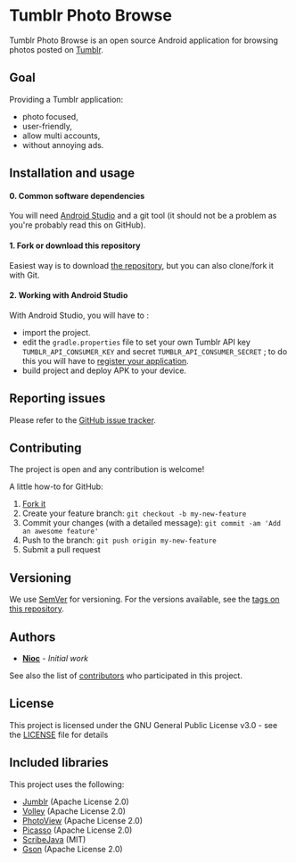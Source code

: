 # Tumblr Photo Browse
Tumblr Photo Browse is an open source Android application for browsing photos posted on [Tumblr](https://www.tumblr.com).

## Goal
Providing a Tumblr application:
- photo focused,
- user-friendly,
- allow multi accounts,
- without annoying ads.

## Installation and usage

#### 0. Common software dependencies
You will need [Android Studio](https://developer.android.com/studio/index.html) and a git tool (it should not be a problem as you're probably read this on GitHub).

#### 1. Fork or download this repository
Easiest way is to download [the repository](https://github.com/nioc/tumblr-photo-browse/archive/master.zip), but you can also clone/fork it with Git.

#### 2. Working with Android Studio
With Android Studio, you will have to :
- import the project.
- edit the `gradle.properties` file to set your own Tumblr API key `TUMBLR_API_CONSUMER_KEY` and secret `TUMBLR_API_CONSUMER_SECRET` ; to do this you will have to [register your application](https://www.tumblr.com/oauth/apps).
- build project and deploy APK to your device.

## Reporting issues
Please refer to the [GitHub issue tracker](https://github.com/nioc/tumblr-photo-browse/issues).

## Contributing
The project is open and any contribution is welcome!

A little how-to for GitHub:

1. [Fork it](https://help.github.com/articles/fork-a-repo/)
2. Create your feature branch: `git checkout -b my-new-feature`
3. Commit your changes (with a detailed message): `git commit -am 'Add an awesome feature'`
4. Push to the branch: `git push origin my-new-feature`
5. Submit a pull request

## Versioning
We use [SemVer](http://semver.org/) for versioning. For the versions available, see the [tags on this repository](https://github.com/nioc/tumblr-photo-browse/tags).

## Authors
* **[Nioc](https://github.com/nioc/)** - *Initial work*

See also the list of [contributors](https://github.com/nioc/tumblr-photo-browse/contributors) who participated in this project.

## License
This project is licensed under the GNU General Public License v3.0 - see the [LICENSE](LICENSE.md) file for details

## Included libraries

This project uses the following:
- [Jumblr](https://github.com/tumblr/jumblr) (Apache License 2.0)
- [Volley](https://android.googlesource.com/platform/frameworks/volley.git) (Apache License 2.0)
- [PhotoView](https://github.com/chrisbanes/PhotoView) (Apache License 2.0)
- [Picasso](https://github.com/square/picasso) (Apache License 2.0)
- [ScribeJava](https://github.com/scribejava/scribejava) (MIT)
- [Gson](https://github.com/google/gson/) (Apache License 2.0)
